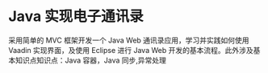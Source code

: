 # Java 实现电子通讯录

采用简单的 MVC 框架开发一个 Java Web 通讯录应用，学习并实践如何使用 Vaadin 实现界面，及使用 Eclipse 进行 Java Web 开发的基本流程。此外涉及基本知识点知识点：Java 容器，Java 同步,异常处理